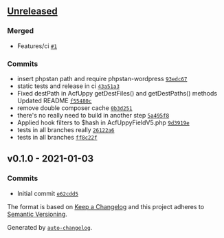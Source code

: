 ## [Unreleased](https://github.com/frugan-it/acf-uppy/compare/v0.1.0...HEAD)

### Merged

- Features/ci [`#1`](https://github.com/frugan-it/acf-uppy/pull/1)

### Commits

- insert phpstan path and require phpstan-wordpress [`93edc67`](https://github.com/frugan-it/acf-uppy/commit/93edc679764912e2c3e4b5c4ae2cf1d0b49f07cc)
- static tests and release in ci [`43a51a3`](https://github.com/frugan-it/acf-uppy/commit/43a51a3f69390baea9b4f4ff0c3829c36c8995ce)
- Fixed destPath in AcfUppy getDestFiles() and getDestPaths() methods Updated README [`f55480c`](https://github.com/frugan-it/acf-uppy/commit/f55480c2f9f018c7c250727e1e11a3b55ee991e3)
- remove double composer cache [`0b3d251`](https://github.com/frugan-it/acf-uppy/commit/0b3d251e8c13893c532432ac1ed0ca4b02859b1a)
- there's no really need to build in another step [`5a495f8`](https://github.com/frugan-it/acf-uppy/commit/5a495f86674ca42c48dc3902770ad2a12beaf548)
- Applied hook filters to $hash in AcfUppyFieldV5.php [`9d3919e`](https://github.com/frugan-it/acf-uppy/commit/9d3919e6c7ba5820c02b28de358c5caf5df42d6c)
- tests in all branches really [`26122a6`](https://github.com/frugan-it/acf-uppy/commit/26122a6a654d0ab9ff775f14828b3a0a1beed57f)
- tests in all branches [`ff8c22f`](https://github.com/frugan-it/acf-uppy/commit/ff8c22f04ea053b8a51e7a9443b45b531c9465cd)

## v0.1.0 - 2021-01-03

### Commits

- Initial commit [`e62cdd5`](https://github.com/frugan-it/acf-uppy/commit/e62cdd555efe2fca843d1f746a11f45d698098ef)

The format is based on [Keep a Changelog](https://keepachangelog.com/en/1.0.0/)
and this project adheres to [Semantic Versioning](https://semver.org/spec/v2.0.0.html).

Generated by [`auto-changelog`](https://github.com/CookPete/auto-changelog).
